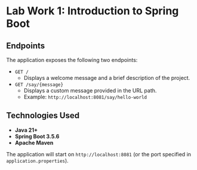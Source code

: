 # Lab Work 1: Introduction to Spring Boot

## Endpoints

The application exposes the following two endpoints:

*   `GET /`
    *   Displays a welcome message and a brief description of the project.
*   `GET /say/{message}`
    *   Displays a custom message provided in the URL path.
    *   Example: `http://localhost:8081/say/hello-world`

## Technologies Used

*   **Java 21+**
*   **Spring Boot 3.5.6**
*   **Apache Maven**

The application will start on `http://localhost:8081` (or the port specified in `application.properties`).